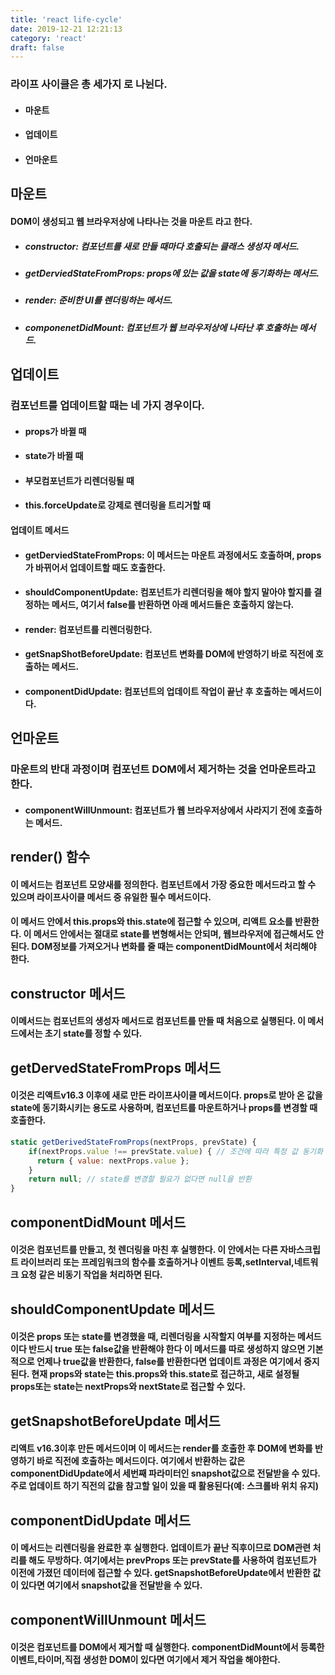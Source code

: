 ```yaml
---
title: 'react life-cycle'
date: 2019-12-21 12:21:13
category: 'react'
draft: false
---
```


### 라이프 사이클은 총 세가지 로 나뉜다.

- #### 마운트
- #### 업데이트
- #### 언마운트

## 마운트

#### DOM이 생성되고 웹 브라우저상에 나타나는 것을 마운트 라고 한다.

- ##### constructor: 컴포넌트를 새로 만들 때마다 호출되는 클래스 생성자 메서드.
- ##### getDerviedStateFromProps: props에 있는 값을 state에 동기화하는 메서드.
- ##### render: 준비한 UI를 렌더링하는 메서드.
- ##### componenetDidMount: 컴포넌트가 웹 브라우저상에 나타난 후 호출하는 메서드.

## 업데이트

### 컴포넌트를 업데이트할 때는 네 가지 경우이다.

- #### props가 바뀔 때
- #### state가 바뀔 때
- #### 부모컴포넌트가 리렌더링될 때
- #### this.forceUpdate로 강제로 렌더링을 트리거할 때

#### 업데이트 메서드

- #### getDerviedStateFromProps: 이 메서드는 마운트 과정에서도 호출하며, props가 바뀌어서 업데이트할 때도 호출한다.
- #### shouldComponentUpdate: 컴포넌트가 리렌더링을 해야 할지 말아야 할지를 결정하는 메서드, 여기서 false를 반환하면 아래 메서드들은 호출하지 않는다.
- #### render: 컴포넌트를 리렌더링한다.
- #### getSnapShotBeforeUpdate: 컴포넌트 변화를 DOM에 반영하기 바로 직전에 호출하는 메서드.
- #### componentDidUpdate: 컴포넌트의 업데이트 작업이 끝난 후 호출하는 메서드이다.

## 언마운트

### 마운트의 반대 과정이며 컴포넌트 DOM에서 제거하는 것을 언마운트라고 한다.

- #### componentWillUnmount: 컴포넌트가 웹 브라우저상에서 사라지기 전에 호출하는 메서드.

## render() 함수

#### 이 메서드는 컴포넌트 모양새를 정의한다. 컴포넌트에서 가장 중요한 메서드라고 할 수 있으며 라이프사이클 메서드 중 유일한 필수 메서드이다.

#### 이 메서드 안에서 this.props와 this.state에 접근할 수 있으며, 리액트 요소를 반환한다. 이 메서드 안에서는 절대로 state를 변형해서는 안되며, 웹브라우저에 접근해서도 안된다. DOM정보를 가져오거나 변화를 줄 때는 componentDidMount에서 처리해야 한다.

## constructor 메서드

#### 이메서드는 컴포넌트의 생성자 메서드로 컴포넌트를 만들 때 처음으로 실행된다. 이 메서드에서는 초기 state를 정할 수 있다.

## getDervedStateFromProps 메서드

#### 이것은 리액트v16.3 이후에 새로 만든 라이프사이클 메서드이다. props로 받아 온 값을 state에 동기화시키는 용도로 사용하며, 컴포넌트를 마운트하거나 props를 변경할 때 호출한다.

```jsx
static getDerivedStateFromProps(nextProps, prevState) {
    if(nextProps.value !== prevState.value) { // 조건에 따라 특정 값 동기화
      return { value: nextProps.value };
    }
    return null; // state를 변경할 필요가 없다면 null을 반환
}
```

## componentDidMount 메서드

#### 이것은 컴포넌트를 만들고, 첫 렌더링을 마친 후 실행한다. 이 안에서는 다른 자바스크립트 라이브러리 또는 프레임워크의 함수를 호출하거나 이벤트 등록,setInterval,네트워크 요청 같은 비동기 작업을 처리하면 된다.

## shouldComponentUpdate 메서드

#### 이것은 props 또는 state를 변경했을 때, 리렌더링을 시작할지 여부를 지정하는 메서드이다 반드시 true 또는 false값을 반환해야 한다 이 메서드를 따로 생성하지 않으면 기본적으로 언제나 true값을 반환한다, false를 반환한다면 업데이트 과정은 여기에서 중지된다. 현재 props와 state는 this.props와 this.state로 접근하고, 새로 설정될 props또는 state는 nextProps와 nextState로 접근할 수 있다.

## getSnapshotBeforeUpdate 메서드

#### 리액트 v16.3이후 만든 메서드이며 이 메서드는 render를 호출한 후 DOM에 변화를 반영하기 바로 직전에 호출하는 메서드이다. 여기에서 반환하는 값은 componentDidUpdate에서 세번째 파라미터인 snapshot값으로 전달받을 수 있다. 주로 업데이트 하기 직전의 값을 참고할 일이 있을 때 활용된다(예: 스크롤바 위치 유지)

## componentDidUpdate 메서드

#### 이 메서드는 리렌더링을 완료한 후 실행한다. 업데이트가 끝난 직후이므로 DOM관련 처리를 해도 무방하다. 여기에서는 prevProps 또는 prevState를 사용하여 컴포넌트가 이전에 가졌던 데이터에 접근할 수 있다. getSnapshotBeforeUpdate에서 반환한 값이 있다면 여기에서 snapshot값을 전달받을 수 있다.

## componentWillUnmount 메서드

#### 이것은 컴포넌트를 DOM에서 제거할 때 실행한다. componentDidMount에서 등록한 이벤트,타이머,직접 생성한 DOM이 있다면 여기에서 제거 작업을 해야한다.

